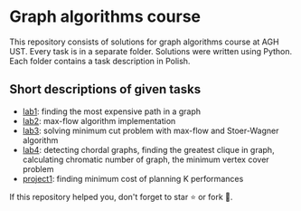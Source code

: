 # Graph algorithms course

This repository consists of solutions for graph algorithms course at AGH UST. Every task is in a separate folder. Solutions were written using Python. Each folder contains a task description in Polish.

## Short descriptions of given tasks
- [lab1](https://github.com/pklatka/graph-algorithms-course/tree/main/lab1): finding the most expensive path in a graph
- [lab2](https://github.com/pklatka/graph-algorithms-course/tree/main/lab2): max-flow algorithm implementation
- [lab3](https://github.com/pklatka/graph-algorithms-course/tree/main/lab3): solving minimum cut problem with max-flow and Stoer-Wagner algorithm
- [lab4](https://github.com/pklatka/graph-algorithms-course/tree/main/lab4): detecting chordal graphs, finding the greatest clique in graph, calculating chromatic number of graph, the minimum vertex cover problem
- [project1](https://github.com/pklatka/graph-algorithms-course/tree/main/project1): finding minimum cost of planning K performances

If this repository helped you, don't forget to star ⭐️ or fork 🤪.
